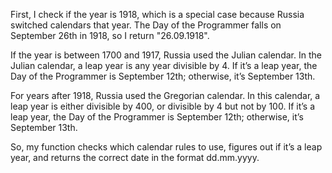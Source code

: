 First, I check if the year is 1918, which is a special case because Russia switched calendars that year. The Day of the Programmer falls on September 26th in 1918, so I return "26.09.1918".

If the year is between 1700 and 1917, Russia used the Julian calendar. In the Julian calendar, a leap year is any year divisible by 4. If it’s a leap year, the Day of the Programmer is September 12th; otherwise, it’s September 13th.

For years after 1918, Russia used the Gregorian calendar. In this calendar, a leap year is either divisible by 400, or divisible by 4 but not by 100. If it’s a leap year, the Day of the Programmer is September 12th; otherwise, it’s September 13th.

So, my function checks which calendar rules to use, figures out if it’s a leap year, and returns the correct date in the format dd.mm.yyyy.